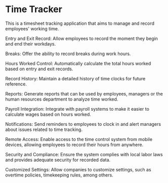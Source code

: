 # Time Tracker 

This is a timesheet tracking application that aims to manage and record employees' working time.

Entry and Exit Record: Allow employees to record the moment they begin and end their workdays.

Breaks: Offer the ability to record breaks during work hours.

Hours Worked Control: Automatically calculate the total hours worked based on entry and exit records.

Record History: Maintain a detailed history of time clocks for future reference.

Reports: Generate reports that can be used by employees, managers or the human resources department to analyze time worked.

Payroll Integration: Integrate with payroll systems to make it easier to calculate wages based on hours worked.

Notifications: Send reminders to employees to clock in and alert managers about issues related to time tracking.

Remote Access: Enable access to the time control system from mobile devices, allowing employees to record their hours from anywhere.

Security and Compliance: Ensure the system complies with local labor laws and provides adequate security for recorded data.

Customized Settings: Allow companies to customize settings, such as overtime policies, timekeeping rules, among others.
